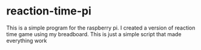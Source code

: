 # reaction-time-pi
This is a simple program for the raspberry pi. I created a version of reaction time game using my breadboard. This is just a simple script that made everything work

